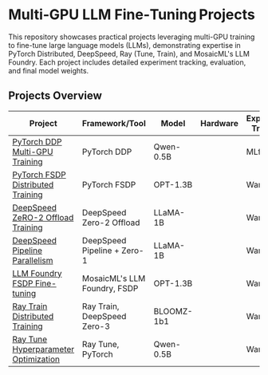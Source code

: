 # Multi‑GPU LLM Fine‑Tuning Projects

This repository showcases practical projects leveraging multi-GPU training to fine-tune large language models (LLMs), demonstrating expertise in PyTorch Distributed, DeepSpeed, Ray (Tune, Train), and MosaicML's LLM Foundry. Each project includes detailed experiment tracking, evaluation, and final model weights.

## Projects Overview

| Project | Framework/Tool | Model | Hardware | Experiment Tracking | Resources |
|---------|----------------|-------|----------|---------------------|-----------|
| [PyTorch DDP Multi-GPU Training](pytorch-ddp-qwen-0.5b/) | PyTorch DDP | Qwen-0.5B |      | MLflow | [Notebooks](pytorch-ddp-qwen-0.5b/) |
| [PyTorch FSDP Distributed Training](pytorch-fsdp-opt-1.3b/) | PyTorch FSDP | OPT-1.3B |      | Wandb | [Notebook](pytorch-fsdp-opt-1.3b/pytorch-fsdp-opt-1-3b.ipynb) |
| [DeepSpeed ZeRO-2 Offload Training](deepspeed-zero2-offload-llama-1b/) | DeepSpeed Zero-2 Offload | LLaMA-1B |      | Wandb | [Notebook](deepspeed-zero2-offload-llama-1b/) |
| [DeepSpeed Pipeline Parallelism](deepspeed-pipeline-llama-1b/) | DeepSpeed Pipeline + Zero-1 | LLaMA-1B |      | Wandb | [Notebook](deepspeed-pipeline-llama-1b/deepspeed-pipeline-notebook.ipynb) |
| [LLM Foundry FSDP Fine-tuning](llm-foundry-opt-1.3b-fsdp/) | MosaicML's LLM Foundry, FSDP | OPT-1.3B |      | Wandb | [Notebook](llm-foundry-opt-1.3b-fsdp/llm-foundry-notebook.ipynb) |
| [Ray Train Distributed Training](ray-train-bloom-1b-zero3/) | Ray Train, DeepSpeed Zero-3 | BLOOMZ-1b1 |      | Wandb | [Notebooks](ray-train-bloom-1b-zero3/) |      |
| [Ray Tune Hyperparameter Optimization](ray-tune-qwen/) | Ray Tune, PyTorch | Qwen-0.5B |      | Wandb | [Notebook](ray-tune-qwen/ray-tune-qwen-0.5B-notebook-6-trials.ipynb), [HF Model](https://huggingface.co/ash001/ray-tune-qwen-0.5B) |



